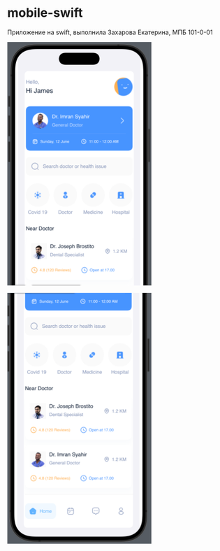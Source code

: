 # mobile-swift
Приложение на swift, выполнила Захарова Екатерина, МПБ 101-0-01

![firstScreen](Assets/Screenshot_1.png)

![secondScreen](Assets/Screenshot_2.png)


